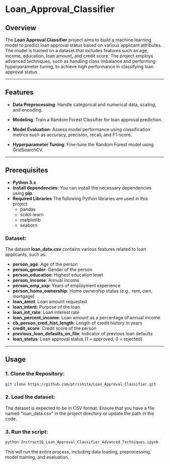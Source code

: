 # Loan_Approval_Classifier

## Overview
The **Loan Approval Classifier** project aims to build a machine learning model to predict loan approval status based on various applicant attributes. The model is trained on a dataset that includes features such as age, income, education, loan amount, and credit score. The project employs advanced techniques, such as handling class imbalance and performing hyperparameter tuning, to achieve high performance in classifying loan approval status.

---

## Features

- **Data Preprocessing**: Handle categorical and numerical data, scaling, and encoding.

- **Modeling**: Train a Random Forest Classifier for loan approval prediction.

- **Model Evaluation**: Assess model performance using classification metrics such as accuracy, precision, recall, and F1-score.

- **Hyperparameter Tuning**: Fine-tune the Random Forest model using GridSearchCV.

---

## Prerequisites
- **Python 3.x**
- **Install dependencies:**
  You can install the necessary dependencies using **pip**.
- **Required Libraries**
  The following Python libraries are used in this project:
  - pandas
  - scikit-learn
  - matplotlib
  - seaborn
### Dataset: 
The dataset **loan_data.csv** contains various features related to loan applicants, such as:
- **person_age**: Age of the person
- **person_gender**: Gender of the person
- **person_education**: Highest education level
- **person_income**: Annual income
- **person_emp_exp**: Years of employment experience
- **person_home_ownership**: Home ownership status (e.g., rent, own, mortgage)
- **loan_amnt**: Loan amount requested
- **loan_intent**: Purpose of the loan
- **loan_int_rate**: Loan interest rate
- **loan_percent_income**: Loan amount as a percentage of annual income
- **cb_person_cred_hist_length**: Length of credit history in years
- **credit_score**: Credit score of the person
- **previous_loan_defaults_on_file**: Indicator of previous loan defaults
- **loan_status**: Loan approval status (1 = approved, 0 = rejected)

---

## Usage
### 1. Clone the Repository:
```bash
git clone https://github.com/ptrishita/Loan_Approval_Classifier.git
```
### 2. Load the dataset:
The dataset is expected to be in CSV format. Ensure that you have a file named "loan_data.csv" in the project directory or update the path in the code.
### 3. Run the script:
```bash
python InstructIQ_Loan_Approval_Classifier_Advanced_Techniques.ipynb
```
This will run the entire process, including data loading, preprocessing, model training, and evaluation.
